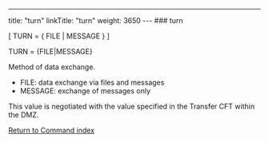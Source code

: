 ---
title: "turn"
linkTitle: "turn"
weight: 3650
--- ### turn

[ TURN = { FILE &#124; MESSAGE } ]

TURN = {FILE&#124;MESSAGE}

Method of data exchange.

- FILE: data exchange via files and messages
- MESSAGE: exchange of messages only

This value is negotiated with the value specified in the Transfer CFT within the DMZ.

[Return to Command index](../../)
